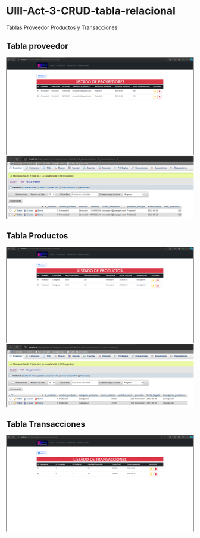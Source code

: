 # UIII-Act-3-CRUD-tabla-relacional
Tablas Proveedor Productos y Transacciones

## Tabla proveedor
![](https://github.com/DDOrozco17/UIII-Act-3-CRUD-tabla-relacional/blob/main/Captura%20de%20pantalla%202023-11-23%20201932.png)
![](https://github.com/DDOrozco17/UIII-Act-3-CRUD-tabla-relacional/blob/main/Captura%20de%20pantalla%202023-11-23%20202148.png)

## Tabla Productos
![](https://github.com/DDOrozco17/UIII-Act-3-CRUD-tabla-relacional/blob/main/Captura%20de%20pantalla%202023-11-23%20201947.png)
![](https://github.com/DDOrozco17/UIII-Act-3-CRUD-tabla-relacional/blob/main/Captura%20de%20pantalla%202023-11-23%20202126.png)

## Tabla Transacciones
![](https://github.com/DDOrozco17/UIII-Act-3-CRUD-tabla-relacional/blob/main/Captura%20de%20pantalla%202023-11-23%20201958.png
)
![]()
